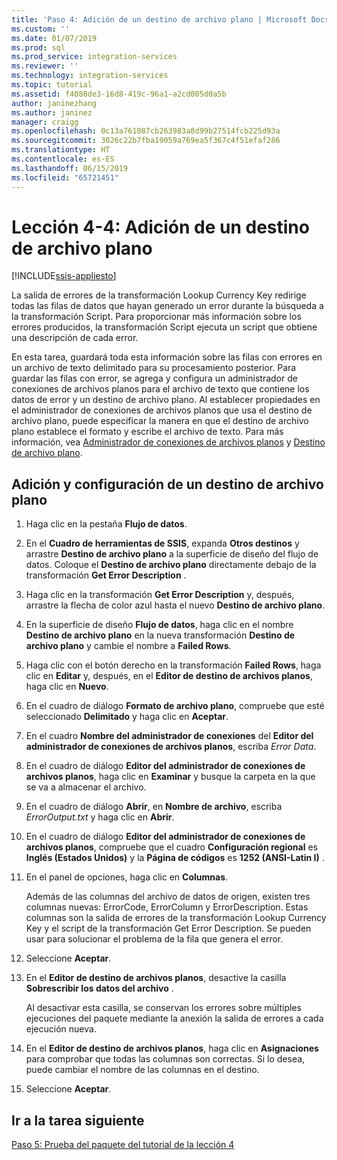 ```yaml
---
title: 'Paso 4: Adición de un destino de archivo plano | Microsoft Docs'
ms.custom: ''
ms.date: 01/07/2019
ms.prod: sql
ms.prod_service: integration-services
ms.reviewer: ''
ms.technology: integration-services
ms.topic: tutorial
ms.assetid: f4088de3-16d8-419c-96a1-a2cd005d0a5b
author: janinezhang
ms.author: janinez
manager: craigg
ms.openlocfilehash: 0c13a761087cb263983a8d99b27514fcb225d93a
ms.sourcegitcommit: 3026c22b7fba19059a769ea5f367c4f51efaf286
ms.translationtype: HT
ms.contentlocale: es-ES
ms.lasthandoff: 06/15/2019
ms.locfileid: "65721451"
---
```

# <a name="lesson-4-4-add-a-flat-file-destination"></a>Lección 4-4: Adición de un destino de archivo plano

[!INCLUDE[ssis-appliesto](../includes/ssis-appliesto-ssvrpluslinux-asdb-asdw-xxx.md)]



La salida de errores de la transformación Lookup Currency Key redirige todas las filas de datos que hayan generado un error durante la búsqueda a la transformación Script. Para proporcionar más información sobre los errores producidos, la transformación Script ejecuta un script que obtiene una descripción de cada error.  
  
En esta tarea, guardará toda esta información sobre las filas con errores en un archivo de texto delimitado para su procesamiento posterior. Para guardar las filas con error, se agrega y configura un administrador de conexiones de archivos planos para el archivo de texto que contiene los datos de error y un destino de archivo plano. Al establecer propiedades en el administrador de conexiones de archivos planos que usa el destino de archivo plano, puede especificar la manera en que el destino de archivo plano establece el formato y escribe el archivo de texto. Para más información, vea [Administrador de conexiones de archivos planos](../integration-services/connection-manager/flat-file-connection-manager.md) y [Destino de archivo plano](../integration-services/data-flow/flat-file-destination.md).  
  
## <a name="add-and-configure-a-flat-file-destination"></a>Adición y configuración de un destino de archivo plano  
  
1.  Haga clic en la pestaña **Flujo de datos**.  
  
2.  En el **Cuadro de herramientas de SSIS**, expanda **Otros destinos** y arrastre **Destino de archivo plano** a la superficie de diseño del flujo de datos. Coloque el **Destino de archivo plano** directamente debajo de la transformación **Get Error Description** .  
  
3.  Haga clic en la transformación **Get Error Description** y, después, arrastre la flecha de color azul hasta el nuevo **Destino de archivo plano**.  
  
4.  En la superficie de diseño **Flujo de datos**, haga clic en el nombre **Destino de archivo plano** en la nueva transformación **Destino de archivo plano** y cambie el nombre a **Failed Rows**.  
  
5.  Haga clic con el botón derecho en la transformación **Failed Rows**, haga clic en **Editar** y, después, en el **Editor de destino de archivos planos**, haga clic en **Nuevo**.  
  
6.  En el cuadro de diálogo **Formato de archivo plano**, compruebe que esté seleccionado **Delimitado** y haga clic en **Aceptar**.  
  
7.  En el cuadro **Nombre del administrador de conexiones** del **Editor del administrador de conexiones de archivos planos**, escriba *Error Data*.  
  
8.  En el cuadro de diálogo **Editor del administrador de conexiones de archivos planos**, haga clic en **Examinar** y busque la carpeta en la que se va a almacenar el archivo.  
  
9. En el cuadro de diálogo **Abrir**, en **Nombre de archivo**, escriba *ErrorOutput.txt* y haga clic en **Abrir**.  
  
10. En el cuadro de diálogo **Editor del administrador de conexiones de archivos planos**, compruebe que el cuadro **Configuración regional** es **Inglés (Estados Unidos)** y la **Página de códigos** es **1252 (ANSI-Latin I)** .  
  
11. En el panel de opciones, haga clic en **Columnas**.  
  
    Además de las columnas del archivo de datos de origen, existen tres columnas nuevas: ErrorCode, ErrorColumn y ErrorDescription. Estas columnas son la salida de errores de la transformación Lookup Currency Key y el script de la transformación Get Error Description. Se pueden usar para solucionar el problema de la fila que genera el error.  
  
12. Seleccione **Aceptar**.  
  
13. En el **Editor de destino de archivos planos**, desactive la casilla **Sobrescribir los datos del archivo** .  
  
    Al desactivar esta casilla, se conservan los errores sobre múltiples ejecuciones del paquete mediante la anexión la salida de errores a cada ejecución nueva.
  
14. En el **Editor de destino de archivos planos**, haga clic en **Asignaciones** para comprobar que todas las columnas son correctas. Si lo desea, puede cambiar el nombre de las columnas en el destino.  
  
15. Seleccione **Aceptar**.  
  
## <a name="go-to-next-task"></a>Ir a la tarea siguiente
[Paso 5: Prueba del paquete del tutorial de la lección 4](../integration-services/lesson-4-5-testing-the-lesson-4-tutorial-package.md)  
  
  
  
